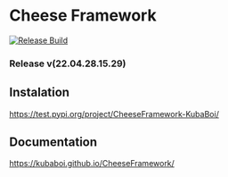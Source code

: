 # Cheese Framework

[![Release Build](https://github.com/KubaBoi/CheeseFramework/actions/workflows/realeaseDate.yml/badge.svg?branch=main)](https://github.com/KubaBoi/CheeseFramework/actions/workflows/realeaseDate.yml)

### Release v(22.04.28.15.29)

## Instalation

https://test.pypi.org/project/CheeseFramework-KubaBoi/

## Documentation

https://kubaboi.github.io/CheeseFramework/